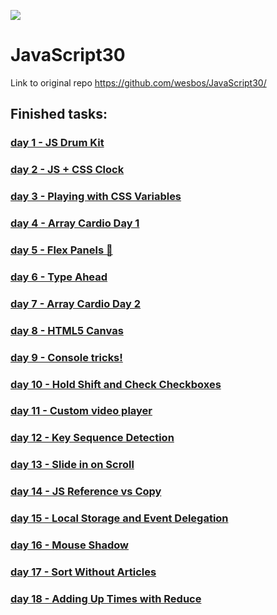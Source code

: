 ![](https://javascript30.com/images/JS3-social-share.png)


# JavaScript30

Link to original repo https://github.com/wesbos/JavaScript30/


## Finished tasks:
### <a href='https://tatsiak.github.io/JavaScript30/01%20-%20JavaScript%20Drum%20Kit/index.html'>day 1 - JS Drum Kit</a>

### <a href='https://tatsiak.github.io/JavaScript30/02%20-%20JS%20and%20CSS%20Clock/index.html'>day 2 - JS + CSS Clock</a>

### <a href='https://tatsiak.github.io/JavaScript30/03%20-%20CSS%20Variables/index.html'>day 3 - Playing with CSS Variables</a>

### <a href='https://tatsiak.github.io/JavaScript30/04%20-%20Array%20Cardio%20Day%201/index.html'>day 4 - Array Cardio Day 1</a>

### <a href='https://tatsiak.github.io/JavaScript30/05%20-%20Flex%20Panel%20Gallery/index.html'>day 5 - Flex Panels 💪</a>

### <a href='https://tatsiak.github.io/JavaScript30/06%20-%20Type%20Ahead/index.html'>day 6 - Type Ahead</a>

### <a href='https://tatsiak.github.io/JavaScript30/07%20-%20Array%20Cardio%20Day%202/index.html'>day 7 - Array Cardio Day 2</a>

### <a href='https://tatsiak.github.io/JavaScript30/08%20-%20Fun%20with%20HTML5%20Canvas/index.html'>day 8 - HTML5 Canvas</a>

### <a href='https://tatsiak.github.io/JavaScript30/09%20-%20Dev%20Tools%20Domination/index.html'>day 9 - Console tricks!</a>

### <a href='https://tatsiak.github.io/JavaScript30/10%20-%20Hold%20Shift%20and%20Check%20Checkboxes/index.html'>day 10 - Hold Shift and Check Checkboxes</a>

### <a href='https://tatsiak.github.io/JavaScript30/11%20-%20Custom%20Video%20Player/index.html'>day 11 - Custom video player</a>

### <a href='https://tatsiak.github.io/JavaScript30/12%20-%20Key%20Sequence%20Detection/index.html'>day 12 - Key Sequence Detection</a>

### <a href='https://tatsiak.github.io/JavaScript30/13%20-%20Slide%20in%20on%20Scroll/index.html'>day 13 - Slide in on Scroll</a>

### <a href='https://tatsiak.github.io/JavaScript30/14%20-%20JavaScript%20References%20VS%20Copying/index.html'>day 14 - JS Reference vs Copy</a>

### <a href='https://tatsiak.github.io/JavaScript30/15%20-%20LocalStorage/index.html'>day 15 - Local Storage and Event Delegation</a>

### <a href='https://tatsiak.github.io/JavaScript30/16%20-%20Mouse%20Move%20Shadow/index.html'>day 16 - Mouse Shadow</a>

### <a href='https://tatsiak.github.io/JavaScript30/17%20-%20Sort%20Without%20Articles/index.html'>day 17 - Sort Without Articles</a>

### <a href='https://tatsiak.github.io/JavaScript30/18%20-%20Adding%20Up%20Times%20with%20Reduce/index.html'>day 18 - Adding Up Times with Reduce</a>
